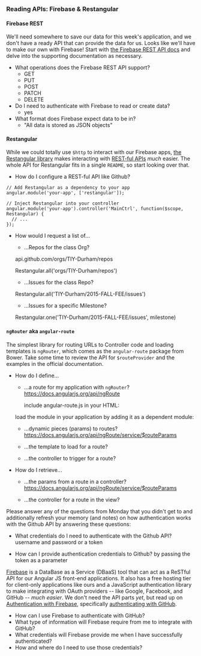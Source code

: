 ### Reading APIs: Firebase & Restangular

#### Firebase REST

We'll need somewhere to save our data for this week's application, and we don't have a ready API that can provide the data for us. Looks like we'll have to make our own with Firebase! Start with [the Firebase REST API docs](https://www.firebase.com/docs/rest/) and delve into the supporting documentation as necessary.

* What operations does the Firebase REST API support?
  - GET
  - PUT
  - POST
  - PATCH
  - DELETE
* Do I need to authenticate with Firebase to read or create data?
  - yes
* What format does Firebase expect data to be in?
  - "All data is stored as JSON objects"

#### Restangular

While we could totally use `$http` to interact with our Firebase apps, [the Restangular library](https://github.com/mgonto/restangular) makes interacting with [REST-ful APIs](https://en.wikipedia.org/wiki/Representational_state_transfer) _much_ easier. The whole API for Restangular fits in a single `README`, so start looking over that.

* How do I configure a REST-ful API like Github?
```
// Add Restangular as a dependency to your app
angular.module('your-app', ['restangular']);

// Inject Restangular into your controller
angular.module('your-app').controller('MainCtrl', function($scope, Restangular) {
  // ...
});
```
* How would I request a list of...
  * ...Repos for the class Org?

  api.github.com/orgs/TIY-Durham/repos

  Restangular.all('orgs/TIY-Durham/repos')

  * ...Issues for the class Repo?

  Restangular.all('TIY-Durham/2015-FALL-FEE/issues')

  * ...Issues for a specific Milestone?

  Restangular.one('TIY-Durham/2015-FALL-FEE/issues', milestone)



#### `ngRouter` aka `angular-route`

The simplest library for routing URLs to Controller code and loading templates is `ngRouter`, which comes as the `angular-route` package from Bower. Take some time to review the API for `$routeProvider` and the examples in the official documentation.

 * How do I define...
   * ...a route for my application with `ngRouter`?
      https://docs.angularjs.org/api/ngRoute

      include angular-route.js in your HTML:

    load the module in your application by adding it as a dependent module:

   * ...dynamic pieces (params) to routes?
    https://docs.angularjs.org/api/ngRoute/service/$routeParams

   * ...the template to load for a route?
   * ...the controller to trigger for a route?


 * How do I retrieve...
   * ...the params from a route in a controller?
   https://docs.angularjs.org/api/ngRoute/service/$routeParams

   * ...the controller for a route in the view?


 Please answer any of the questions from Monday that you didn't get to and additionally refresh your memory (and notes) on how authentication works with the Github API by answering these questions:

   * What credentials do I need to authenticate with the Github API?
   username and password or a token

   * How can I provide authentication credentials to Github?
   by passing the token as a parameter

 [Firebase](http://firebase.io) is a DataBase as a Service (DBaaS) tool that can act as a ReSTful API for our Angular JS front-end applications. It also has a free hosting tier for client-only applications like ours and a JavaScript authentication library to make integrating with OAuth providers -- like Google, Facebook, and GitHub -- _much easier_. We don't need the API parts _yet_, but read up on [Authentication with Firebase](https://www.firebase.com/docs/web/guide/user-auth.html), specifically [authenticating with GitHub](https://www.firebase.com/docs/web/guide/login/github.html).

   * How can I use Firebase to authenticate with GitHub?
   * What type of information will Firebase require from me to integrate with GitHub?
   * What credentials will Firebase provide me when I have successfully authenticated?
   * How and where do I need to use those credentials?
